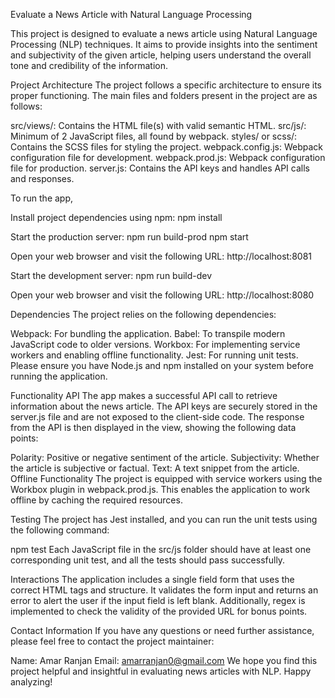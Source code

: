 Evaluate a News Article with Natural Language Processing

This project is designed to evaluate a news article using Natural Language Processing (NLP) techniques. It aims to provide insights into the sentiment and subjectivity of the given article, helping users understand the overall tone and credibility of the information.

Project Architecture
The project follows a specific architecture to ensure its proper functioning. The main files and folders present in the project are as follows:

src/views/: Contains the HTML file(s) with valid semantic HTML.
src/js/: Minimum of 2 JavaScript files, all found by webpack.
styles/ or scss/: Contains the SCSS files for styling the project.
webpack.config.js: Webpack configuration file for development.
webpack.prod.js: Webpack configuration file for production.
server.js: Contains the API keys and handles API calls and responses.

To run the app, 

Install project dependencies using npm:
npm install

Start the production server:
npm run build-prod
npm start

Open your web browser and visit the following URL:
http://localhost:8081

Start the development server:
npm run build-dev

Open your web browser and visit the following URL:
http://localhost:8080

Dependencies
The project relies on the following dependencies:

Webpack: For bundling the application.
Babel: To transpile modern JavaScript code to older versions.
Workbox: For implementing service workers and enabling offline functionality.
Jest: For running unit tests.
Please ensure you have Node.js and npm installed on your system before running the application.

Functionality
API
The app makes a successful API call to retrieve information about the news article. The API keys are securely stored in the server.js file and are not exposed to the client-side code. The response from the API is then displayed in the view, showing the following data points:

Polarity: Positive or negative sentiment of the article.
Subjectivity: Whether the article is subjective or factual.
Text: A text snippet from the article.
Offline Functionality
The project is equipped with service workers using the Workbox plugin in webpack.prod.js. This enables the application to work offline by caching the required resources.

Testing
The project has Jest installed, and you can run the unit tests using the following command:


npm test
Each JavaScript file in the src/js folder should have at least one corresponding unit test, and all the tests should pass successfully.

Interactions
The application includes a single field form that uses the correct HTML tags and structure. It validates the form input and returns an error to alert the user if the input field is left blank. Additionally, regex is implemented to check the validity of the provided URL for bonus points.

Contact Information
If you have any questions or need further assistance, please feel free to contact the project maintainer:

Name: Amar Ranjan
Email: amarranjan0@gmail.com
We hope you find this project helpful and insightful in evaluating news articles with NLP. Happy analyzing!
